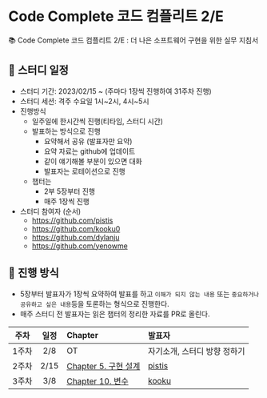 # Code Complete 코드 컴플리트 2/E

📚 Code Complete 코드 컴플리트 2/E : 더 나은 소프트웨어 구현을 위한 실무 지침서

## 📆 스터디 일정

- 스터디 기간: 2023/02/15 ~ (주마다 1장씩 진행하여 31주차 진행)
- 스터디 세션: 격주 수요일 1시~2시, 4시~5시
- 진행방식
    - 일주일에 한시간씩 진행(티타임, 스터디 시간)
    - 발표하는 방식으로 진행
        - 요약해서 공유 (발표자만 요약)
        - 요약 자료는 github에 업데이트
        - 같이 얘기해볼 부분이 있으면 대화
        - 발표자는 로테이션으로 진행
    - 챕터는
        - 2부 5장부터 진행
        - 매주 1장씩 진행
- 스터디 참여자 (순서)
    - https://github.com/pistis
    - https://github.com/kooku0
    - https://github.com/dylanju
    - https://github.com/yenowme

## 📜 진행 방식

- 5장부터 발표자가 1장씩 요약하여 발표를 하고 `이해가 되지 않는 내용` 또는 `중요하거나 공유하고 싶은 내용`등을 토론하는 형식으로 진행한다.
- 매주 스터디 전 발표자는 읽은 챕터의 정리한 자료를 PR로 올린다.

|  주차  |  일정  | Chapter | 발표자 |
|:----:|:----:|:---------------------------------------|:--------------------------------|
| 1주차  | 2/8 | OT | 자기소개, 스터디 방향 정하기 |
| 2주차  | 2/15 | [Chapter 5. 구현 설계](./chapter5-구현설계.md) | [pistis](https://github.com/pistis) |
| 3주차  | 3/8 | [Chapter 10. 변수](./chapter10-변수.md) | [kooku](https://github.com/kooku0) |
